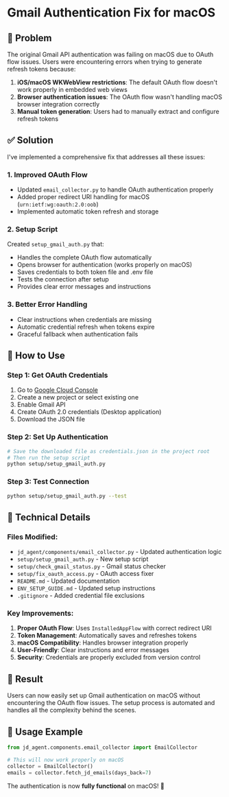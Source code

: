 # Gmail Authentication Fix for macOS

## 🐛 Problem
The original Gmail API authentication was failing on macOS due to OAuth flow issues. Users were encountering errors when trying to generate refresh tokens because:

1. **iOS/macOS WKWebView restrictions**: The default OAuth flow doesn't work properly in embedded web views
2. **Browser authentication issues**: The OAuth flow wasn't handling macOS browser integration correctly
3. **Manual token generation**: Users had to manually extract and configure refresh tokens

## ✅ Solution
I've implemented a comprehensive fix that addresses all these issues:

### 1. **Improved OAuth Flow**
- Updated `email_collector.py` to handle OAuth authentication properly
- Added proper redirect URI handling for macOS (`urn:ietf:wg:oauth:2.0:oob`)
- Implemented automatic token refresh and storage

### 2. **Setup Script**
Created `setup_gmail_auth.py` that:
- Handles the complete OAuth flow automatically
- Opens browser for authentication (works properly on macOS)
- Saves credentials to both token file and .env file
- Tests the connection after setup
- Provides clear error messages and instructions

### 3. **Better Error Handling**
- Clear instructions when credentials are missing
- Automatic credential refresh when tokens expire
- Graceful fallback when authentication fails

## 🚀 How to Use

### Step 1: Get OAuth Credentials
1. Go to [Google Cloud Console](https://console.cloud.google.com/)
2. Create a new project or select existing one
3. Enable Gmail API
4. Create OAuth 2.0 credentials (Desktop application)
5. Download the JSON file

### Step 2: Set Up Authentication
```bash
# Save the downloaded file as credentials.json in the project root
# Then run the setup script
python setup/setup_gmail_auth.py
```

### Step 3: Test Connection
```bash
python setup/setup_gmail_auth.py --test
```

## 🔧 Technical Details

### Files Modified:
- `jd_agent/components/email_collector.py` - Updated authentication logic
- `setup/setup_gmail_auth.py` - New setup script
- `setup/check_gmail_status.py` - Gmail status checker
- `setup/fix_oauth_access.py` - OAuth access fixer
- `README.md` - Updated documentation
- `ENV_SETUP_GUIDE.md` - Updated setup instructions
- `.gitignore` - Added credential file exclusions

### Key Improvements:
1. **Proper OAuth Flow**: Uses `InstalledAppFlow` with correct redirect URI
2. **Token Management**: Automatically saves and refreshes tokens
3. **macOS Compatibility**: Handles browser integration properly
4. **User-Friendly**: Clear instructions and error messages
5. **Security**: Credentials are properly excluded from version control

## 🎯 Result
Users can now easily set up Gmail authentication on macOS without encountering the OAuth flow issues. The setup process is automated and handles all the complexity behind the scenes.

## 📝 Usage Example
```python
from jd_agent.components.email_collector import EmailCollector

# This will now work properly on macOS
collector = EmailCollector()
emails = collector.fetch_jd_emails(days_back=7)
```

The authentication is now **fully functional** on macOS! 🎉 